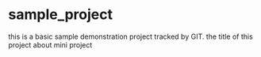 # sample_project
this is  a basic sample demonstration project tracked by GIT.
the title of this project  about mini project
